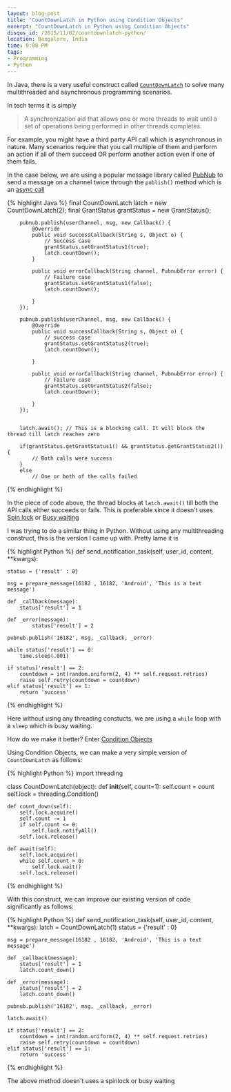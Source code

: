 ```yaml
---
layout: blog-post
title: "CountDownLatch in Python using Condition Objects"
excerpt: "CountDownLatch in Python using Condition Objects"
disqus_id: /2015/11/02/countdownlatch-python/
location: Bangalore, India
time: 9:00 PM
tags:
- Programming
- Python
---
```


In Java, there is a very useful construct called [`CountDownLatch`](https://docs.oracle.com/javase/7/docs/api/java/util/concurrent/CountDownLatch.html) to solve many multithreaded and asynchronous programming scenarios.

In tech terms it is simply
> A synchronization aid that allows one or more threads to wait until a set of operations being performed in 
> other threads completes.

For example, you might have a third party API call which is asynchronous in nature. Many scenarios require that you call multiple of them and perform an action if all of them succeed OR perform another action even if one of them fails.

In the case below, we are using a popular message library called [PubNub](https://www.pubnub.com) to send a message on a channel twice through the `publish()` method which is an [async call](https://www.pubnub.com/docs/java-se-java/api-reference#publish)


{% highlight Java %}
final CountDownLatch latch = new CountDownLatch(2);
final GrantStatus grantStatus = new GrantStatus();

        pubnub.publish(userChannel, msg, new Callback() {
            @Override
            public void successCallback(String s, Object o) {
                // Success case
                grantStatus.setGrantStatus1(true);
                latch.countDown();
            }

            public void errorCallback(String channel, PubnubError error) {
                // Failure case
                grantStatus.setGrantStatus1(false);
                latch.countDown();

            }
        });

        pubnub.publish(userChannel, msg, new Callback() {
            @Override
            public void successCallback(String s, Object o) {
				// success case
                grantStatus.setGrantStatus2(true);
                latch.countDown();

            }

            public void errorCallback(String channel, PubnubError error) {
                // Failure case
                grantStatus.setGrantStatus2(false);
                latch.countDown();

            }
        });


        latch.await(); // This is a blocking call. It will block the thread till latch reaches zero

        if(grantStatus.getGrantStatus1() && grantStatus.getGrantStatus2()) {
        	// Both calls were success
        }
        else
        	// One or both of the calls failed

{% endhighlight %}

In the piece of code above, the thread blocks at `latch.await()` till both the API calls either succeeds or fails. This is preferable since it doesn't uses [Spin lock](https://en.wikipedia.org/wiki/Spinlock) or [Busy waiting](https://en.wikipedia.org/wiki/Busy_waiting)

I was trying to do a similar thing in Python. Without using any multithreading construct, this is the version I came up with. Pretty lame it is

{% highlight Python %}
def send_notification_task(self, user_id, content, **kwargs):

    status = {'result' : 0}

    msg = prepare_message(16182 , 16182, 'Android', 'This is a text message')  

    def _callback(message):
        status['result'] = 1
 
    def _error(message):
            status['result'] = 2
           
    pubnub.publish('16182', msg, _callback, _error)

    while status['result'] == 0:
        time.sleep(.001)

    if status['result'] == 2:
        countdown = int(random.uniform(2, 4) ** self.request.retries)
        raise self.retry(countdown = countdown)
    elif status['result'] == 1:
        return 'success'
{% endhighlight %} 

Here without using any threading constucts, we are using a `while` loop with a `sleep` which is busy waiting.

How do we make it better? Enter [Condition Objects](https://docs.python.org/2/library/threading.html#condition-objects)

Using Condition Objects, we can make a very simple version of `CountDownLatch` as follows:

{% highlight Python %}
import threading

class CountDownLatch(object):
    def __init__(self, count=1):
        self.count = count
        self.lock = threading.Condition()

    def count_down(self):
        self.lock.acquire()
        self.count -= 1
        if self.count <= 0:
            self.lock.notifyAll()
        self.lock.release()

    def await(self):
        self.lock.acquire()
        while self.count > 0:
            self.lock.wait()
        self.lock.release()
{% endhighlight %} 


With this construct, we can improve our existing version of code significantly as follows:


{% highlight Python %}
def send_notification_task(self, user_id, content, **kwargs):
	latch = CountDownLatch(1)
    status = {'result' : 0}

    msg = prepare_message(16182 , 16182, 'Android', 'This is a text message')  

    def _callback(message):
        status['result'] = 1
        latch.count_down()
 
    def _error(message):
        status['result'] = 2
        latch.count_down()
           
    pubnub.publish('16182', msg, _callback, _error)

	latch.await()

    if status['result'] == 2:
        countdown = int(random.uniform(2, 4) ** self.request.retries)
        raise self.retry(countdown = countdown)
    elif status['result'] == 1:
        return 'success'
{% endhighlight %} 

The above method doesn't uses a spinlock or busy waiting

